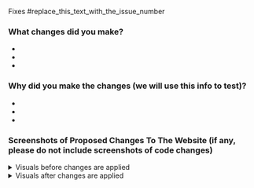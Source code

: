 <!--  Important! Add the number of the issue you worked on, for example: 'Fixes #9876'   --> 
Fixes #replace_this_text_with_the_issue_number

### What changes did you make?
<!--  Note: add lines if needed, and remove any unused lines  -->  
 - 
 - 
 - 

### Why did you make the changes (we will use this info to test)?
<!--  Note: add lines if needed, and remove any unused lines  -->  
 - 
 - 
 - 

### Screenshots of Proposed Changes To The Website (if any, please do not include screenshots of code changes)
<!--  Notes: 
 - If there are no visual changes to the website, delete all of the script below and replace with "- No visual changes to the website"
 - If there are visual changes to the website, include the 'before' and 'after' screenshots below. 
 - If your images are too big, use the <img src="" width="" length="" />  syntax instead of ![image](link) to format the images
 - If images are not loading properly, you might need to double check the syntax or add a newline after the closing </summary> tag 
--> 

<details>
 <summary>Visuals before changes are applied</summary>

 ![image](Paste_Your_Image_Link_Here_After_Attaching_Files)

</details>

<details>
 <summary>Visuals after changes are applied</summary>

 ![image](Paste_Your_Image_Link_Here_After_Attaching_Files)

</details>
